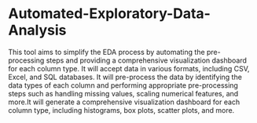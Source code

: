 # Automated-Exploratory-Data-Analysis
 This tool aims to simplify the EDA process by automating the pre-processing steps and providing a comprehensive visualization dashboard for each column type. It will accept data in various formats, including CSV, Excel, and SQL databases. It will pre-process the data by identifying the data types of each column and performing appropriate pre-processing steps such as handling missing values, scaling numerical features, and more.It will generate a comprehensive visualization dashboard for each column type, including histograms, box plots, scatter plots, and more.

